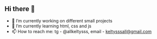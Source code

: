 ## Hi there 👋
- 🔭 I’m currently working on different small projects
- 🌱 I’m currently learning html, css and js
- 📫 How to reach me: tg - @allkeltysss, email - keltysssall@gmail.com
